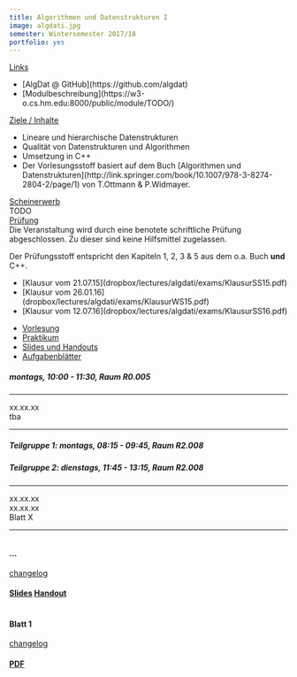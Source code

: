 ```yaml
---
title: Algorithmen und Datenstrukturen I
image: algdati.jpg
semester: Wintersemester 2017/18
portfolio: yes
---
```


<div class="container">
<div class="row">
<!-- {{{ Left sidebar  -->
<div class="col-md-4">
<div class="sidebar-box">
<div class="card-accordion card-accordion-simple card-accordion-icons-left mb80" id="card-accordion-simple" role="tablist" aria-multiselectable="true">
<!-- {{{ card 0: Links -->
<div class="card">
<div class="card-header accordion-header" role="tab" id="headingZero">
<a data-toggle="collapse" data-parent="#card-accordion-simple" href="#collapseZeroList" aria-expanded="true" aria-controls="collapseZeroList">
Links
</a>
</div>
<div id="collapseZeroList" class="collapse show" role="tabpanel" aria-labelledby="headingZero">
<div class="card-block">

<ul class="icon-list list-unstyled">
<li><i class="ion-link"></i>
[AlgDat @ GitHub](https://github.com/algdat)
</li>
<li><i class="ion-link"></i>
[Modulbeschreibung](https://w3-o.cs.hm.edu:8000/public/module/TODO/)
</li>
</ul>

</div>
</div>
</div>
<!-- }}} card 0 end -->
<!-- {{{ card 1: Ziele / Inhalte -->
<div class="card">
<div class="card-header accordion-header" role="tab" id="headingOne">
<a class="collapsed" data-toggle="collapse" data-parent="#card-accordion-simple" href="#collapseOneList" aria-expanded="false" aria-controls="collapseOneList">
Ziele / Inhalte
</a>
</div>
<div id="collapseOneList" class="collapse" role="tabpanel" aria-labelledby="headingOne">
<div class="card-block">

<ul class="icon-list list-unstyled">
<li><i class="ion-checkmark-round"></i>
Lineare und hierarchische Datenstrukturen
</li>
<li><i class="ion-checkmark-round"></i>
Qualität von Datenstrukturen und Algorithmen
</li>
<li><i class="ion-checkmark-round"></i>
Umsetzung in C++
</li>
<li><i class="ion-checkmark-round"></i>
Der Vorlesungsstoff basiert auf dem Buch [Algorithmen und Datenstrukturen](http://link.springer.com/book/10.1007/978-3-8274-2804-2/page/1) von T.Ottmann & P.Widmayer.
</li>
</ul>

</div>
</div>
</div>
<!-- }}} card 1 end -->
<!-- {{{ card 2: Scheinerwerb -->
<div class="card">
<div class="card-header accordion-header" role="tab" id="headingTwo">
<a class="collapsed" data-toggle="collapse" data-parent="#card-accordion-simple" href="#collapseTwoList" aria-expanded="false" aria-controls="collapseTwoList">
Scheinerwerb
</a>
</div>
<div id="collapseTwoList" class="collapse" role="tabpanel" aria-labelledby="headingTwo">
<div class="card-block">
TODO
</div>
</div>
</div> <!-- card 2 end -->

<!-- card 3 -->
<div class="card">
<div class="card-header accordion-header" role="tab" id="headingThree">
<a class="collapsed" data-toggle="collapse" data-parent="#card-accordion-simple" href="#collapseThreeList" aria-expanded="false" aria-controls="collapseThreeList">
Prüfung
</a>
</div>
<div id="collapseThreeList" class="collapse" role="tabpanel" aria-labelledby="headingThree">
<div class="card-block">
Die Veranstaltung wird durch eine benotete schriftliche Prüfung abgeschlossen.
Zu dieser sind keine Hilfsmittel zugelassen.

Der Prüfungsstoff entspricht den Kapiteln 1, 2, 3 & 5 aus dem o.a. Buch
**und** C++.

<ul class="icon-list list-unstyled">
<li><i class="ion-compose"></i>
[Klausur vom 21.07.15](dropbox/lectures/algdati/exams/KlausurSS15.pdf)
</li>
<li><i class="ion-compose"></i>
[Klausur vom 26.01.16](dropbox/lectures/algdati/exams/KlausurWS15.pdf)
</li>
<li><i class="ion-compose"></i>
[Klausur vom 12.07.16](dropbox/lectures/algdati/exams/KlausurSS16.pdf)
</li>
</ul>
</div>
</div>
</div>
<!-- }}} card 3 end -->
</div> <!-- accordion end -->
</div><!-- sidebar-box end -->
</div><!-- sidebar end -->
<!-- }}} -->
<!-- {{{ Right contents -->
<div class="col-md-8">
<!-- {{{ Tab Titel -->
<ul class="nav-tabs nav" role="tablist">
<li class="nav-item">
<a class="ion-ios-book active nav-link" href="#Vorlesung" data-taget="#Vorlesung" role="tab" data-toggle="tab">
Vorlesung
</a>
</li>
<li class="nav-item">
<a class=" ion-ios-monitor nav-link" href="#Praktikum" data-taget="#Praktikum" role="tab" data-toggle="tab">
Praktikum
</a>
</li>
<li class="nav-item">
<a class=" ion-ios-cloud-download nav-link" href="#Slides" data-taget="#Slides" role="tab" data-toggle="tab">
Slides und Handouts
</a>
</li>
<li class="nav-item">
<a class=" ion-ios-cloud-download nav-link" href="#Exercises" data-taget="#Exercises" role="tab" data-toggle="tab">
Aufgabenblätter
</a>
</li>
</ul>
<!-- }}} -->
<!-- {{{ Tab contents -->
<div class="tab-content">
<!-- {{{ Tab: Vorlesung -->
<div class="space-30"></div>
<div role="tabpanel" class="tab-pane show active fade" id="Vorlesung" aria-expanded="true">

<h5>montags, 10:00 - 11:30, Raum R0.005</h5>
<hr />
<div class="row">
<div class="col-md-2">
xx.xx.xx</div>
<div class="col-md-10">
tba</div>
</div> <!-- row end -->
<hr />
</div><!-- tab-panel end -->
<!-- }}} -->
<!-- {{{ Tab: Praktikum -->
<div role="tabpanel" class="tab-pane fade" id="Praktikum" aria-expanded="false">

<h5>Teilgruppe 1: montags, 08:15 - 09:45, Raum R2.008</h5>
<h5>Teilgruppe 2: dienstags, 11:45 - 13:15, Raum R2.008</h5>
<hr />

<div class="row">
<div class="col-md-2">xx.xx.xx</div>
<div class="col-md-2">xx.xx.xx</div>
<div class="col-md-8">Blatt X</div>
</div> <!-- row end -->
<hr />

</div>
<!-- }}} -->
<!-- {{{ Tab: Slides und Handouts -->
<div role="tabpanel" class="tab-pane fade" id="Slides" aria-expanded="false">

<div class="row">

<div class="col-md-6 margin-btm-20">
<div class="portfolio-sec">
<div class="portfolio-thumnail">
<a href="dropbox/lectures/algdati/slides/....pdf">
<img src="dropbox/lectures/algdati/slides/....png" class="img-fluid" alt=""></a>
</div>
<div class="portfolio-desc text-center">
<h4 class="portfolio-post-title">...</h4>
<a class="portfolio-post-cat" href="dropbox/lectures/algdati/slides/....json">changelog</a>
<h4><a href="dropbox/lectures/algdati/slides/....pdf" class="btn theme-btn-default btn-lg">Slides</a>
<a href="dropbox/lectures/algdati/handouts/....pdf" class="btn theme-btn-default btn-lg">Handout</a></h4>
</div><!-- portfolio-desc end -->
</div><!-- portfolio-sec end -->
</div><!-- col-md-6 end -->




</div><!-- row end -->

</div><!-- tabpanel Slides end -->
<!-- }}} -->
<!-- {{{ Tab: Aufgabenblätter -->
<div role="tabpanel" class="tab-pane fade" id="Exercises" aria-expanded="false">

<div class="row">

<div class="col-md-6 margin-btm-20">
<div class="portfolio-sec">
<div class="portfolio-thumnail">
<a href="dropbox/lectures/algdati/exercises/Blatt01.pdf">
<img src="dropbox/lectures/algdati/exercises/Blatt01.png" class="img-fluid" alt="">
</a>
</div>
<div class="portfolio-desc text-center">
<h4 class="portfolio-post-title">Blatt 1</h4>
<a class="portfolio-post-cat" href="dropbox/lectures/algdati/exercises/Blatt01.json">changelog</a>
<h4><a href="dropbox/lectures/algdati/exercises/Blatt01.pdf" class="btn theme-btn-default btn-lg">
PDF
</a>
</h4>
</div><!-- portfolio-desc end -->
</div><!-- portfolio-sec end -->
</div><!-- col-md-6 end -->

</div><!-- row end -->

</div>
<!-- }}} -->
</div>
<!-- }}} -->
</div>
<!-- }}} -->
</div>
</div>
